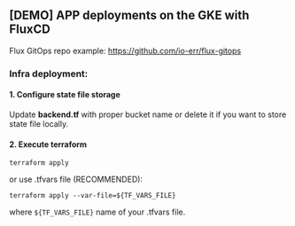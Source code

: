 ## [DEMO] APP deployments on the GKE with FluxCD
Flux GitOps repo example: https://github.com/io-err/flux-gitops

### Infra deployment:

#### 1. Configure state file storage
Update **backend.tf** with proper bucket name or delete it if you want to store state file locally.

#### 2. Execute terraform
```
terraform apply
``` 
or use .tfvars file (RECOMMENDED):
```
terraform apply --var-file=${TF_VARS_FILE}
``` 
where ```${TF_VARS_FILE}``` name of your .tfvars file.
